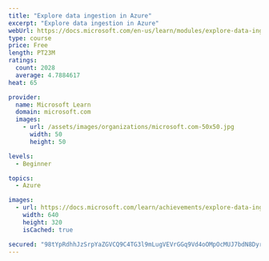 ```yaml
---
title: "Explore data ingestion in Azure"
excerpt: "Explore data ingestion in Azure"
webUrl: https://docs.microsoft.com/en-us/learn/modules/explore-data-ingestion-azure/
type: course
price: Free
length: PT23M
ratings:
  count: 2028
  average: 4.7884617
heat: 65

provider:
  name: Microsoft Learn
  domain: microsoft.com
  images:
    - url: /assets/images/organizations/microsoft.com-50x50.jpg
      width: 50
      height: 50

levels:
  - Beginner

topics:
  - Azure

images:
  - url: https://docs.microsoft.com/learn/achievements/explore-data-ingestion-azure-social.png
    width: 640
    height: 320
    isCached: true

secured: "98tYpRdhhJzSrpYaZGVCQ9C4TG3l9mLugVEVrGGq9Vd4oOMpOcMUJ7bdN8DyrxqhvjV/qo8RIb3Lyck/fF/1FW4Fh2Igj2sAMI7hJFhbVPExBG96xxVqT8SLahyUZqdBDZGAmCDBsYDlVuW7LGTjFdDzrDwNrpVjZaWImce4ZKElKefY9YV0PmOxywndsdUa9TZ+yoaIZ9hBMJ1JZCY2yne9F1FVuY5gEGj5iTdR0tpt2zWsnpbEDJ6M9wvhU8xI1Hmbg8+l1tTnjio1Qv7WwFvs0r4eytYOXNPSVugUaFyoNCZPkWqrA5WlLhRzewZxoXbWemJBuN1x6mHHK+E8wTWIGNFOZRdlXQiOMV91iqoH8FVfibDmJC+dG7wIYMxW6vW0wZRQ2zclJIcKafFnmIidoqRnFBwDbGbXlnZzDOw=;BwJbfkdIIhitxF8L7Sw3Zg=="
---
```


